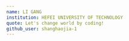 ```yaml
---
name: LI GANG 
institution: HEFEI UNIVERSITY OF TECHNOLOGY
quote: Let's change world by coding!
github_user: shanghaojia-1
---
```


